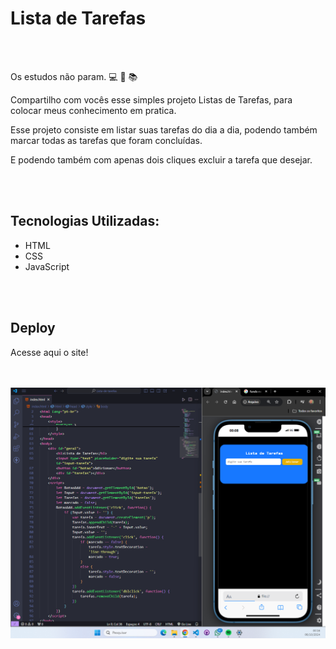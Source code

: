 <h1>Lista de Tarefas</h1>
<br>
<br>
<p>

Os estudos não param. 💻 🚀 📚 

Compartilho com vocês esse simples projeto Listas de Tarefas, para colocar meus conhecimento em pratica. 



Esse projeto consiste em listar suas tarefas do dia a dia, podendo também marcar todas as tarefas que foram concluídas.



E podendo também com apenas dois cliques excluir a tarefa que desejar.</p>
<br>
<br>

<h2>Tecnologias Utilizadas:</h2>
<ul>
  <li>HTML</li>
  <li>CSS</li>
  <li>JavaScript</li>
</ul>
<br>
<br>
<h2>Deploy</h2>
<p><a href="https://erisson10.github.io/Lista-de-tarefas/"></a>Acesse aqui o site!</p>
<br>
<br>
<img src="https://github.com/Erisson10/Lista-de-tarefas/blob/main/Lista-de-tarefas%20(2).png?raw=true">

